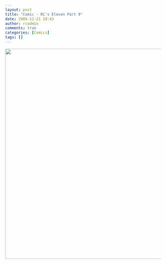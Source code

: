 ```yaml
---
layout: post
title: "Comic - RC's Eleven Part 9"
date: 2009-12-21 19:43
author: rcadmin
comments: true
categories: [Comics]
tags: []
---
```

<a href="http://bitsmack.com/wp/2009/12/21/comic-rcs-eleven-part-9/"><img src="http://dl.bitsmack.com/uploads/2009/12/20091221.jpg" alt="" title="just not Fantasia, @$#! Fantasia" width="680" height="680" class="alignnone size-full wp-image-1874" /></a>
